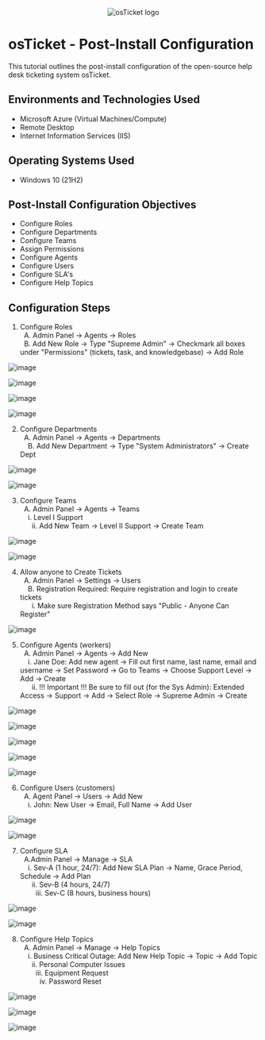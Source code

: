 <p align="center">
<img src="https://i.imgur.com/Clzj7Xs.png" alt="osTicket logo"/>


<h1>osTicket - Post-Install Configuration</h1>
This tutorial outlines the post-install configuration of the open-source help desk ticketing system osTicket.

<h2>Environments and Technologies Used</h2>

- Microsoft Azure (Virtual Machines/Compute)
- Remote Desktop
- Internet Information Services (IIS)

<h2>Operating Systems Used </h2>

- Windows 10</b> (21H2)

<h2>Post-Install Configuration Objectives</h2>

- Configure Roles
- Configure Departments
- Configure Teams
- Assign Permissions
- Configure Agents
- Configure Users
- Configure SLA's
- Configure Help Topics

<h2>Configuration Steps</h2>

1. Configure Roles <br>
  &nbsp; A. Admin Panel -> Agents -> Roles <br>
  &nbsp; B. Add New Role -> Type "Supreme Admin" -> Checkmark all boxes under "Permissions" (tickets, task, and knowledgebase) -> Add Role


![image](https://github.com/NathanSuguitan/osticket-post_installation/assets/138082246/a1e8335f-fec6-4104-b48d-3be35080ba3c)

![image](https://github.com/NathanSuguitan/osticket-post_installation/assets/138082246/01f328fc-c854-45e3-9631-855db36a86a0)

![image](https://github.com/NathanSuguitan/osticket-post_installation/assets/138082246/d14849b5-a7af-4876-a671-13df27e1be69)

![image](https://github.com/NathanSuguitan/osticket-post_installation/assets/138082246/3f7d8cb9-77cd-4d1a-bc88-ee1f861967bb)


2. Configure Departments<br>
    &nbsp; A. Admin Panel -> Agents -> Departments <br>
    &nbsp; &nbsp; B. Add New Department -> Type "System Administrators" -> Create Dept

![image](https://github.com/NathanSuguitan/osticket-post_installation/assets/138082246/3691ed12-1b97-44dd-ae77-3efa95fe48ca)

![image](https://github.com/NathanSuguitan/osticket-post_installation/assets/138082246/436f51eb-7eb7-4824-b01d-52d993e93ba2)

3. Configure Teams<br>
 &nbsp;  A. Admin Panel -> Agents -> Teams <br>
 &nbsp; &nbsp;  i.  Level I Support <br>
&nbsp; &nbsp; &nbsp;   ii. Add New Team -> Level II Support -> Create Team

![image](https://github.com/NathanSuguitan/osticket-post_installation/assets/138082246/0180ce6f-1fa2-48e3-bc7d-504d24663392)

![image](https://github.com/NathanSuguitan/osticket-post_installation/assets/138082246/0c146eb5-c3dd-4b80-becb-a174473a0f03)

  4. Allow anyone to Create Tickets <br>
 &nbsp;  A. Admin Panel -> Settings -> Users <br>
  &nbsp; &nbsp; B. Registration Required: Require registration and login to create tickets <br>
    &nbsp; &nbsp; &nbsp; i. Make sure Registration Method says "Public - Anyone Can Register"

![image](https://github.com/NathanSuguitan/osticket-post_installation/assets/138082246/5d53ba09-0a70-4fed-9fca-d64f6759d522)

5. Configure Agents (workers) <br>
  &nbsp; A. Admin Panel -> Agents -> Add New <br>
 &nbsp; &nbsp;  i. Jane Doe: Add new agent -> Fill out first name, last name, email and username -> Set Password -> Go to Teams -> Choose Support Level -> Add -> Create  <br> 
  &nbsp; &nbsp; &nbsp; ii. !!! Important !!! Be sure to fill out (for the Sys Admin): Extended Access -> Support -> Add -> Select Role -> Supreme Admin -> Create  <br>

![image](https://github.com/NathanSuguitan/osticket-post_installation/assets/138082246/8652621f-bf22-4f79-b76a-f026a66c3225)

![image](https://github.com/NathanSuguitan/osticket-post_installation/assets/138082246/4f956121-0394-4333-9c18-fd7497624783)

![image](https://github.com/NathanSuguitan/osticket-post_installation/assets/138082246/25593789-7e30-4031-9696-10b0bed5ad5f)

![image](https://github.com/NathanSuguitan/osticket-post_installation/assets/138082246/c851a20c-b39f-46c6-8a97-a9cc71365abe)

![image](https://github.com/NathanSuguitan/osticket-post_installation/assets/138082246/ad94680b-3315-4c19-9ec1-44d3c3cee4c0)

  6. Configure Users (customers)<br>
 &nbsp;  A. Agent Panel -> Users -> Add New <br>
  &nbsp; &nbsp; i. John: New User -> Email, Full Name -> Add User <br> 

![image](https://github.com/NathanSuguitan/osticket-post_installation/assets/138082246/d4ebe980-0037-4e2c-a75e-4f381419919b)

![image](https://github.com/NathanSuguitan/osticket-post_installation/assets/138082246/7866f4a6-aaf8-4d78-b37d-9bbb65861bef)


7. Configure SLA<br>
  &nbsp; A.Admin Panel -> Manage -> SLA <br>
 &nbsp; &nbsp;  i. Sev-A (1 hour, 24/7): Add New SLA Plan -> Name, Grace Period, Schedule -> Add Plan <br>
 &nbsp; &nbsp; &nbsp;  ii. Sev-B (4 hours, 24/7) <br>
 &nbsp; &nbsp; &nbsp; &nbsp;  iii. Sev-C (8 hours, business hours)

![image](https://github.com/NathanSuguitan/osticket-post_installation/assets/138082246/f90081db-e0e0-4e3d-beb2-b6efa2098429)

![image](https://github.com/NathanSuguitan/osticket-post_installation/assets/138082246/26a0aa4f-968a-4607-862d-c4f2b39c2f58)

8. Configure Help Topics <br>
 &nbsp;  A. Admin Panel -> Manage -> Help Topics <br>
  &nbsp; &nbsp; i. Business Critical Outage: Add New Help Topic -> Topic -> Add Topic <br>
  &nbsp; &nbsp; &nbsp; ii. Personal Computer Issues <br>
  &nbsp; &nbsp; &nbsp; &nbsp; iii. Equipment Request <br>
  &nbsp; &nbsp; &nbsp; &nbsp; &nbsp; iv. Password Reset

![image](https://github.com/NathanSuguitan/osticket-post_installation/assets/138082246/ca0ff531-7164-44fd-ab01-0d76d44cdc33)

![image](https://github.com/NathanSuguitan/osticket-post_installation/assets/138082246/309e5b5b-932f-4d81-b20d-60b883b8c658)

![image](https://github.com/NathanSuguitan/osticket-post_installation/assets/138082246/c20f22ba-f78d-4356-af01-c81e4c4973a3)


